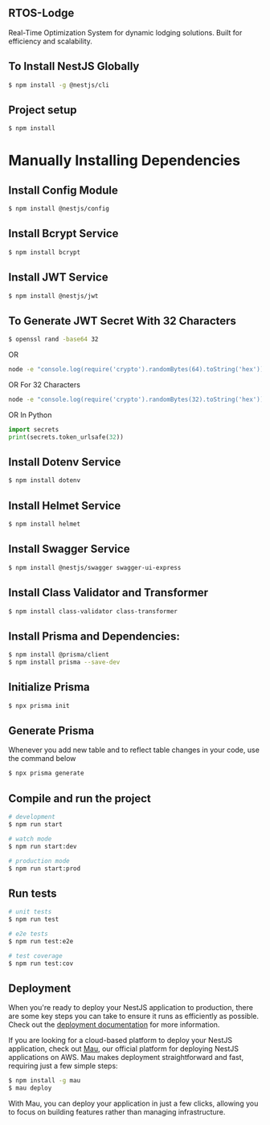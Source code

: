## RTOS-Lodge

Real-Time Optimization System for dynamic lodging solutions. Built for efficiency and scalability.

## To Install NestJS Globally

```bash
$ npm install -g @nestjs/cli
```

## Project setup

```bash
$ npm install
```

# Manually Installing Dependencies

## Install Config Module

```bash
$ npm install @nestjs/config
```

## Install Bcrypt Service

```bash
$ npm install bcrypt
```

## Install JWT Service

```bash
$ npm install @nestjs/jwt
```

## To Generate JWT Secret With 32 Characters

```bash
$ openssl rand -base64 32
```
OR 
```bash
node -e "console.log(require('crypto').randomBytes(64).toString('hex'))"
```
OR For 32 Characters
```bash
node -e "console.log(require('crypto').randomBytes(32).toString('hex'))"
```
OR In Python
```python
import secrets
print(secrets.token_urlsafe(32))
```

## Install Dotenv Service

```bash
$ npm install dotenv
```

## Install Helmet Service

```bash
$ npm install helmet
```

## Install Swagger Service

```bash
$ npm install @nestjs/swagger swagger-ui-express
```

## Install Class Validator and Transformer

```bash
$ npm install class-validator class-transformer
```

## Install Prisma and Dependencies:

```bash
$ npm install @prisma/client
$ npm install prisma --save-dev
```

## Initialize Prisma

```bash
$ npx prisma init
```

## Generate Prisma

Whenever you add new table and to reflect table changes in your code, use the command below

```bash
$ npx prisma generate
```

## Compile and run the project

```bash
# development
$ npm run start

# watch mode
$ npm run start:dev

# production mode
$ npm run start:prod
```

## Run tests

```bash
# unit tests
$ npm run test

# e2e tests
$ npm run test:e2e

# test coverage
$ npm run test:cov
```

## Deployment

When you're ready to deploy your NestJS application to production, there are some key steps you can take to ensure it runs as efficiently as possible. Check out the [deployment documentation](https://docs.nestjs.com/deployment) for more information.

If you are looking for a cloud-based platform to deploy your NestJS application, check out [Mau](https://mau.nestjs.com), our official platform for deploying NestJS applications on AWS. Mau makes deployment straightforward and fast, requiring just a few simple steps:

```bash
$ npm install -g mau
$ mau deploy
```

With Mau, you can deploy your application in just a few clicks, allowing you to focus on building features rather than managing infrastructure.
